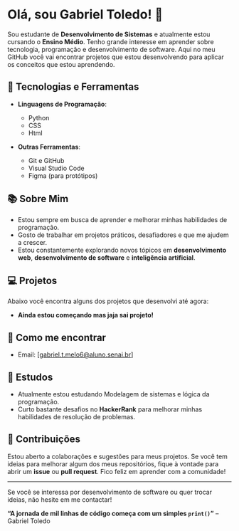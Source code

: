 # Olá, sou Gabriel Toledo! 👋

Sou estudante de **Desenvolvimento de Sistemas** e atualmente estou cursando o **Ensino Médio**. Tenho grande interesse em aprender sobre tecnologia, programação e desenvolvimento de software. Aqui no meu GitHub você vai encontrar projetos que estou desenvolvendo para aplicar os conceitos que estou aprendendo.

## 🚀 Tecnologias e Ferramentas

- **Linguagens de Programação**: 
  - Python
  - CSS
  - Html
  
- **Outras Ferramentas**:
  - Git e GitHub
  - Visual Studio Code
  - Figma (para protótipos)

## 📚 Sobre Mim

- Estou sempre em busca de aprender e melhorar minhas habilidades de programação.
- Gosto de trabalhar em projetos práticos, desafiadores e que me ajudem a crescer.
- Estou constantemente explorando novos tópicos em **desenvolvimento web**, **desenvolvimento de software** e **inteligência artificial**.

## 💻 Projetos

Abaixo você encontra alguns dos projetos que desenvolvi até agora:

- **Ainda estou começando mas jaja sai projeto!**

## 📩 Como me encontrar

- Email: [gabriel.t.melo6@aluno.senai.br]

## 📖 Estudos

- Atualmente estou estudando Modelagem de sistemas e lógica da programação.
- Curto bastante desafios no **HackerRank** para melhorar minhas habilidades de resolução de problemas.

## 🔗 Contribuições

Estou aberto a colaborações e sugestões para meus projetos. Se você tem ideias para melhorar algum dos meus repositórios, fique à vontade para abrir um **issue** ou **pull request**. Fico feliz em aprender com a comunidade!

---

Se você se interessa por desenvolvimento de software ou quer trocar ideias, não hesite em me contactar!

**“A jornada de mil linhas de código começa com um simples `print()`”** – Gabriel Toledo
